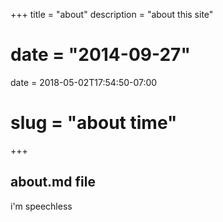 +++
title = "about"
description = "about this site"
# date = "2014-09-27"
date = 2018-05-02T17:54:50-07:00
# slug = "about time"
+++

## about.md file

i'm speechless
